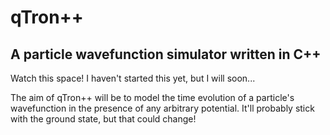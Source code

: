 # qTron++
## A particle wavefunction simulator written in C++

Watch this space! I haven't started this yet, but I will soon...

The aim of qTron++ will be to model the time evolution of a particle's wavefunction
in the presence of any arbitrary potential. It'll probably stick with the ground state,
but that could change!
